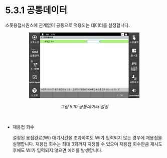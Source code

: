 ﻿# 5.3.1 공통데이터

스폿용접시퀀스에 관계없이 공통으로 적용되는 데이터를 설정합니다.


<p align=center>
<img src="../../_assets/image (63).png" width="70%"></img>
<em><p align="center">그림 5.10 공통데이터 설정</p></em>
</p>

</br>

*  재용접 회수

    설정된 용접완료(WI) 대기시간을 초과하여도 WI가 입력되지 않는 경우에 재용접을 실행합니다. 재용접 회수는 최대 3회까지 지정할 수 있으며 재용접 회수만큼 재시도 후에도 WI가 입력되지 않으면 에러를 발생합니다.
